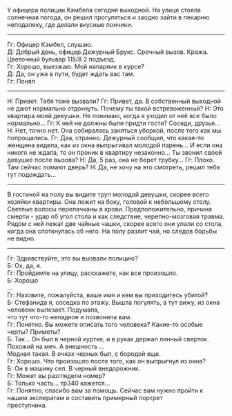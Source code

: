 
У офицера полиции Кэмбела сегодня выходной. На улице стояла солнечная погода, он решил прогуляться и
заодно зайти в пекарню неподалеку, где делали вкусные пончики. 

---

Гг: Офицер Кэмбел, слушаю.  
Д: Добрый день, офицер.Дежурный Брукс. Срочный вызов. Кража. Цветочный бульвар 115/8 2 подъезд.  
Гг: Хорошо, выезжаю. Мой напарник в курсе?  
Д: Да, он уже в пути, будет ждать вас там.  
Гг: Понял

---

Н: Привет. Тебя тоже вызвали?
Гг: Привет, да. В собственный выходной не дают нормально отдохнуть. Почему ты такой встревоженный?
Н: Это квартира моей девушки. Не понимаю, когда я уходил от неё все было нормально...
Гг: К ней не должны были придти гости? Соседи, друзья...
Н: Нет, точно нет. Она собиралась заняться уборкой, после того как мы попрощались.
Гг: Даа, странно. Дежурный сообщил, что какая-то женщина видела, как из окна выпрыгивал молодой парень...
И если она никого не ждала, то он проник в квартиру незаконно... Ты звонил своей девушке после вызова?
Н: Да, 5 раз, она не берет трубку...
Гг: Плохо. Там сейчас ломают дверь?
Н: Да, не хочу на это смотреть, решил тебя тут подождать...

---

В гостиной на полу вы видите труп молодой девушки, скорее всего хозяйки квартиры.
Она лежит на боку, головой к небольшому столу. Светлые волосы перепачканы в крови.
Предположительно, причина смерти - удар об угол стола и как следствие, черепно-мозговая травма.
Рядом с ней лежат две чайные чашки, скорее всего они упали со стола, когда она споткнулась об него.
На полу разлит чай, но следов борьбы не видно.

---


Гг: Здравствуйте, это вы вызвали полицию?  
Б: Ох, да, я.  
Гг: Пройдемте на улицу, расскажете, как все произошло.  
Б: Хорошо  
...  
Гг: Назовите, пожалуйста, ваше имя и кем вы приходитесь убитой?  
Б: Стефанида я, соседка по этажу. Вышла погулять, а тут вижу, из окна человенк вылезает. Подумала,  
что тут что-то неладное и позвонила вам.  
Гг: Понятно. Вы можете описать того человека? Какие-то особые черты? Приметы?  
Б: Так... Он был в черной куртке, и в руках держал линный сверток. Похожий на меч. А внешность ...  
Модная такая. В очках черных был, с бородой еще.  
Гг: Хорошо. Что произошло после того, как он выпрыгнул из окна?  
Б: Он в машину сел. В черный внедорожник.  
Гг: Может вы разглядели номер?  
Б: Только часть... тр340 кажется...  
Гг: Понятно, спасибо вам за помощь. Сейчас вам нужно пройти к нашим эксператам и составить примерный портрет  
преступника.